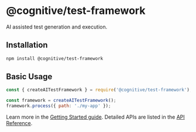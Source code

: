 # @cognitive/test-framework

AI assisted test generation and execution.

## Installation

```bash
npm install @cognitive/test-framework
```

## Basic Usage

```javascript
const { createAITestFramework } = require('@cognitive/test-framework');

const framework = createAITestFramework();
framework.process({ path: './my-app' });
```

Learn more in the [Getting Started guide](../../docs/getting-started.md).
Detailed APIs are listed in the [API Reference](../../docs/api-reference.md).
